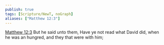 ```yaml
---
publish: true
tags: [Scripture/NewT, noGraph]
aliases: ["Matthew 12:3"]
---
```

[Matthew 12:3](https://churchofjesuschrist.org/study/scriptures/nt/matt/12?lang=eng&id=p3#p3) But he said unto them, Have ye not read what David did, when he was an hungred, and they that were with him;
